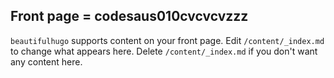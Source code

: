 ## Front page = codesaus010cvcvcvzzz
`beautifulhugo` supports content on your front page. Edit `/content/_index.md` to change what appears here. Delete `/content/_index.md` if you don't want any content here.
